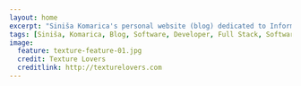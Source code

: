 ```yaml
---
layout: home
excerpt: "Siniša Komarica's personal website (blog) dedicated to Information and Software Technology."
tags: [Siniša, Komarica, Blog, Software, Developer, Full Stack, Software Architecture, Software Design, Software Development, Java, Java EE, Web, Open Source, Alfresco, Activiti, Spring, Cloud, Amazon, Enterprise Content Management, ECM, Document Management, DM, Business Process Managemen, BPM, Workflow, Alfresco Certified Administrator, Alfresco Certified Engineer]
image:
  feature: texture-feature-01.jpg
  credit: Texture Lovers
  creditlink: http://texturelovers.com
---
```


